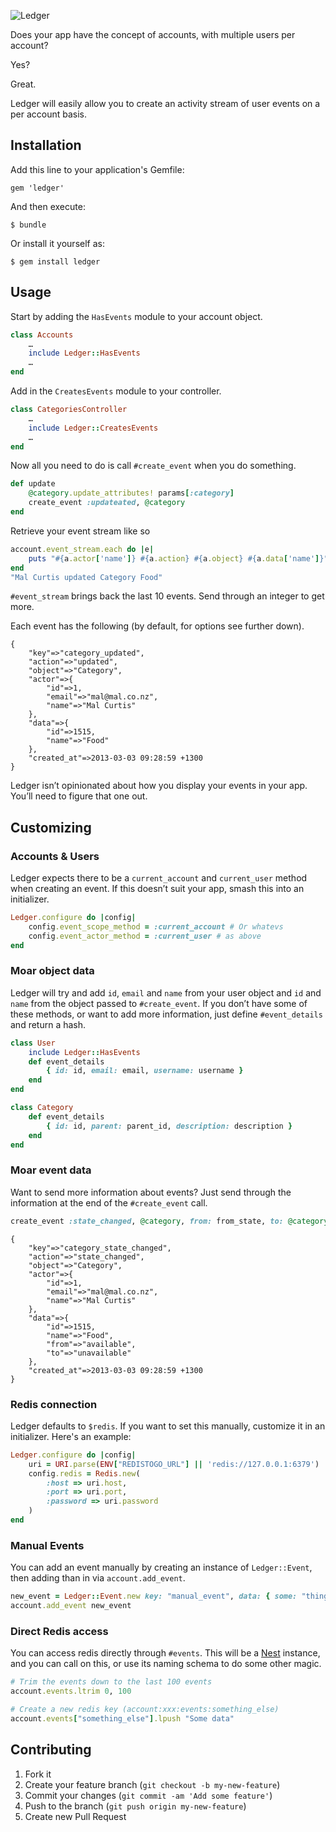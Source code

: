 ![Ledger](http://dl.dropbox.com/u/3155323/Screenshots/e~rru3f-4d8j.png)

Does your app have the concept of accounts, with multiple users per account?

Yes?

Great.

Ledger will easily allow you to create an activity stream of user events on a per account basis.

## Installation

Add this line to your application's Gemfile:

    gem 'ledger'

And then execute:

    $ bundle

Or install it yourself as:

    $ gem install ledger

## Usage

Start by adding the `HasEvents` module to your account object.

```ruby
class Accounts
	…
	include Ledger::HasEvents
	…
end
```

Add in the `CreatesEvents` module to your controller.

```ruby
class CategoriesController
	…
	include Ledger::CreatesEvents
	…
end
```

Now all you need to do is call `#create_event` when you do something.

```ruby
def update
	@category.update_attributes! params[:category]
	create_event :updateated, @category
end
```

Retrieve your event stream like so

```ruby
account.event_stream.each do |e|
	puts "#{a.actor['name']} #{a.action} #{a.object} #{a.data['name']}"
end
"Mal Curtis updated Category Food"
```

`#event_stream` brings back the last 10 events. Send through an integer to get more.

Each event has the following (by default, for options see further down).

```
{
	"key"=>"category_updated",
	"action"=>"updated",
	"object"=>"Category",
	"actor"=>{
		"id"=>1,
		"email"=>"mal@mal.co.nz",
		"name"=>"Mal Curtis"
	},
	"data"=>{
		"id"=>1515,
		"name"=>"Food"
	},
	"created_at"=>2013-03-03 09:28:59 +1300
}
```

Ledger isn’t opinionated about how you display your events in your app. You’ll need to figure that one out.

## Customizing

### Accounts & Users

Ledger expects there to be a `current_account` and `current_user` method when creating an event. If this doesn’t suit your app, smash this into an initializer.

```ruby
Ledger.configure do |config|
	config.event_scope_method = :current_account # Or whatevs
	config.event_actor_method = :current_user # as above
end
```

### Moar object data

Ledger will try and add `id`, `email` and `name` from your user object and `id` and `name` from the object passed to `#create_event`. If you don’t have some of these methods, or want to add more information, just define `#event_details` and return a hash.

```ruby
class User
	include Ledger::HasEvents
	def event_details
		{ id: id, email: email, username: username }
	end
end

class Category
	def event_details
		{ id: id, parent: parent_id, description: description }
	end
end
```

### Moar event data

Want to send more information about events? Just send through the information at the end of the `#create_event` call.

```ruby
create_event :state_changed, @category, from: from_state, to: @category.state
```

```
{
	"key"=>"category_state_changed",
	"action"=>"state_changed",
	"object"=>"Category",
	"actor"=>{
		"id"=>1,
		"email"=>"mal@mal.co.nz",
		"name"=>"Mal Curtis"
	},
	"data"=>{
		"id"=>1515,
		"name"=>"Food",
		"from"=>"available",
		"to"=>"unavailable"
	},
	"created_at"=>2013-03-03 09:28:59 +1300
}
```


### Redis connection

Ledger defaults to `$redis`. If you want to set this manually, customize it in an initializer. Here's an example:

```ruby
Ledger.configure do |config|
	uri = URI.parse(ENV["REDISTOGO_URL"] || 'redis://127.0.0.1:6379')
	config.redis = Redis.new(
		:host => uri.host,
		:port => uri.port,
		:password => uri.password
	)
end
```

### Manual Events

You can add an event manually by creating an instance of `Ledger::Event`, then adding than in via `account.add_event`.

```ruby
new_event = Ledger::Event.new key: "manual_event", data: { some: "thing" }
account.add_event new_event
```

### Direct Redis access

You can access redis directly through `#events`. This will be a [Nest](https://github.com/soveran/nest) instance, and you can call on this, or use its naming schema to do some other magic.

```ruby
# Trim the events down to the last 100 events
account.events.ltrim 0, 100

# Create a new redis key (account:xxx:events:something_else)
account.events["something_else"].lpush "Some data"
```


## Contributing

1. Fork it
2. Create your feature branch (`git checkout -b my-new-feature`)
3. Commit your changes (`git commit -am 'Add some feature'`)
4. Push to the branch (`git push origin my-new-feature`)
5. Create new Pull Request
